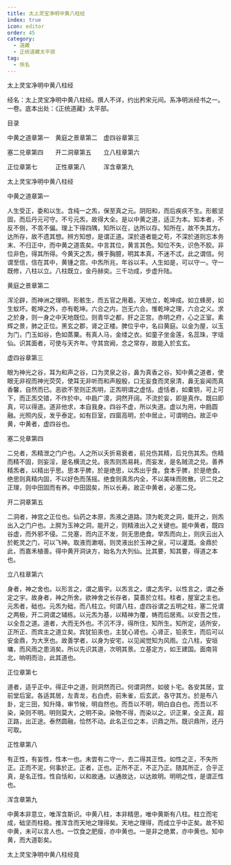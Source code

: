 ```yaml
---
title: 太上灵宝净明中黄八柱经
index: true
icon: editor
order: 45
category:
  - 道藏
  - 正统道藏太平部
tag:
  - 佚名
---
```


太上灵宝净明中黄八柱经  

经名：太上灵宝净明中黄八柱经。撰人不详，约出矜宋元间。系净明派经书之一。一卷。底本出处：《正统道藏》太平部。  

目录  

中黄之道章第一　黄庭之景章第二　虚四谷章第三  

塞二兑章第四　　开二洞章第五　　立八柱章第六  

正位章第七　　　正性章第八　　　浑含章第九  

太上灵宝净明中黄八柱经  

中黄之道章第一  

人生受正，委和以生。含纯一之炁，保至真之元。阴阳和，而后疾疢不生。形骸坚固，而后丹元可守。不亏元炁，故得大全。是以中黄之道，适正为本。知本者，不反不侧，不乖不偏。理上下得四隅，知所以在，达所以存。知所在，故不失其方。达所存，故不遗其想。辨方知想，是谓正道。深於道者能之苟，不深於道则忘本务末、不归正中，而中黄之道乖矣。中言其位，黄言其色。知位不失，识色不胶。非位非色，得其所得。今黄天之炁，横于胸臆，明其本真，不迷不忒，此之谓信。何谓至信，信在其中，黄锺之宫。中炁所兆，年谷以丰。人生如是，可以守一。守一既修，八柱以立。八柱既立，金丹赫奕。三千功成，步虚升陆。  

黄庭之景章第二  

浑沦辟，而神洲之理明。形骸生，而五官之用着。天地立，乾坤成。如立蜂房，如生蚁坏。乾坤之外，亦有乾坤。六合之内，岂无六合。惟乾坤之理，六合之义。求之於身，则一身之中天地既位。则青华之都，肝之正宫。赤明之府，心之正室。素辉之景，肺之正位。黑玄之郡，肾之正楼。脾位乎中，名曰黄庭。以金为屋，以玉为门，门玉如谷，色如蒸粟。有真人马，金缕之衣。如童子坐金莲，名蕊珠，字瑶仙。识其面者，可使与天齐年。守其宫阙，念之常存，故能入於玄玄。  

虚四谷章第三  

眼为神光之谷，耳为和声之谷，口为灵泉之谷，鼻为真香之谷。知中黄之道者，使眼无非视而神光荧荧，使耳无非听而和声殷殷，口无妄食而灵泉清，鼻无妄闻而真香馨，自然而已。恶欲不至则正炁明，正炁明谓之虚恬。虚恬者，如橐钥，可上可下，而正炁交错，不作於中。中扃广漠，洞然开阔。不流於妄，即是真作。既曰即真，可以得道。道非他求，本自我身。四谷不虚，所以失道。虚以为用，中扃圆融。光照内反，发乎泰定。如有巨室，四窗高明，於中居止，可谓明白。故正中黄，中黄者，虚四谷也。  

塞二兑章第四  

二兑者，炁精泄之门户也。人之所以夭折易衰者，前兑伤其精，后兑伤其炁。伤精而精不固，则妄淫，是名横流之兑。丧炁则炁易耗，而妄发，是名贼流之兑。善养精炁者，以精出乎思。思本乎脾，於是绝思，以炁出乎食。食本乎脾，於是绝食。绝思则真精内固，不以好色而荡摇。绝食则真炁内全，不以美味而败散。识二兑之正理，则中田固而有养。中田固矣，所以长寿。故正中黄者，必塞二兑。  

开二洞章第五  

二洞者，神宫之正位也。仙药之本原，炁液之道路。顶为乾灵之洞，能开之，则炁出入之门户也。上腭为玉神之洞，能开之，则精液出入之关键也。能中黄者，既四谷虚，而外邪不侵。二兑塞，而内正不发，则无思绝食。举炁而向上，则庆云出入於乾灵之门，可以飞神。取液而漱咽，则灵液出於玉神之泉，可以灌溉。金鼎於此，而嘉禾植善。得中黄开洞诀方，始名为大列仙。比其要，知其要，得道之本也。  

立八柱章第六  

身者，神之舍也。以形言之，谓之眉宇。以炁言之，谓之炁宇。以性言之，谓之泰定之宇。故身者，神之所舍。欲神舍之长存者，莫善於立柱。柱者，屋室之主也。元炁者，础也。元炁为础，而八柱立。何谓八柱，虚四谷谓之五明之柱，塞二兑谓之两极，开二洞谓之辅栋。以元炁为基，以精神为覆，帱而后居焉。以安吾之性，以全吾之道。道者，大而无外也。不沉不浮，得所住，知所生。知所定，适所安，正所正、而宾主之道立矣。宾犹铅汞也，主犹心肾也。心肾正，铅汞生，而后可以安金鼎，为大烹也。故善学者，以身为安宅，以见闻觉知为风雨。立八柱，安垣墉，而风雨之患消矣。所以先识其道，次明其景。立基定方，如王建国。面南背北，响明而治，此其道也。  

正位章第七  

道者，适乎正中。得正中之道，则洞然而已。何谓洞然，如彼卜宅。各安其居，宜前堂后室。各适其居，左青龙，右白虎，前朱雀，后玄武，各守其方。於是布八卦，定三田，知升降，审节候，明自然也。而吾以不明，明白自白也。而吾以不染，染则不明。明则莫大，之明不染。染物不得，而染以之。识正果，全正真，超正路，出正途。泰然圆融，恰然不动。此名正位之本，识鼎之所。既识鼎所，还丹可取。  

正性章第八  

有正性，有妄性，性本一也。未尝有二守一，去二得其正性。如性之正，不失所正。正而不泥，何事於正。正者，正也。正所不正，不正乃正。随其所正，合乎正真，是名正性。性自恬和，以和故通。以通故达，以达故明。明明之性，是谓正性也。  

浑含章第九  

中黄本非意立，唯浑含斯识。中黄八柱，本非精思，唯中黄斯有八柱。柱立而宅成，础坚而柱稳。推浑含而天地之理得矣。天地之理得，而成立乎中正矣。故不知中黄，未可以言人也。一饮食之肥瘦，亦中黄也。一是非之绝累，亦中黄也。知中黄，而大道彰矣。  

太上灵宝浄明中黄八柱经竟  
